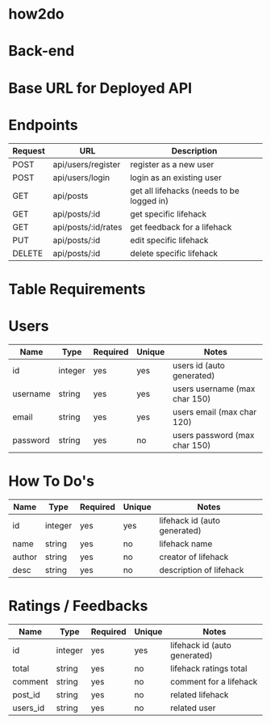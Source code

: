 # how2do

# Back-end

# Base URL for Deployed API

# Endpoints

| Request | URL                 | Description                               |
| ------- | ------------------- | ----------------------------------------- |
| POST    | api/users/register  | register as a new user                    |
| POST    | api/users/login     | login as an existing user                 |
| GET     | api/posts           | get all lifehacks (needs to be logged in) |
| GET     | api/posts/:id       | get specific lifehack                     |
| GET     | api/posts/:id/rates | get feedback for a lifehack               |
| PUT     | api/posts/:id       | edit specific lifehack                    |
| DELETE  | api/posts/:id       | delete specific lifehack                  |

# Table Requirements

# Users

| Name     | Type    | Required | Unique | Notes                         |
| -------- | ------- | -------- | ------ | ----------------------------- |
| id       | integer | yes      | yes    | users id (auto generated)     |
| username | string  | yes      | yes    | users username (max char 150) |
| email    | string  | yes      | yes    | users email (max char 120)    |
| password | string  | yes      | no     | users password (max char 150) |

# How To Do's

| Name   | Type    | Required | Unique | Notes                        |
| ------ | ------- | -------- | ------ | ---------------------------- |
| id     | integer | yes      | yes    | lifehack id (auto generated) |
| name   | string  | yes      | no     | lifehack name                |
| author | string  | yes      | no     | creator of lifehack          |
| desc   | string  | yes      | no     | description of lifehack      |

# Ratings / Feedbacks

| Name     | Type    | Required | Unique | Notes                        |
| -------- | ------- | -------- | ------ | ---------------------------- |
| id       | integer | yes      | yes    | lifehack id (auto generated) |
| total    | string  | yes      | no     | lifehack ratings total       |
| comment  | string  | yes      | no     | comment for a lifehack       |
| post_id  | string  | yes      | no     | related lifehack             |
| users_id | string  | yes      | no     | related user                 |
